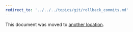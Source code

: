 ```yaml
---
redirect_to: '../../../topics/git/rollback_commits.md'
---
```


This document was moved to [another location](../../../topics/git/rollback_commits.md).

<!-- This redirect file can be deleted after <2021-08-13>. -->
<!-- Before deletion, see: https://docs.gitlab.com/ee/development/documentation/#move-or-rename-a-page -->
